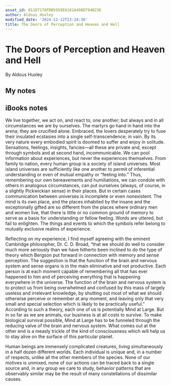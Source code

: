 ```yaml
---
asset_id: 011D7178FDB5959E6181A498D794B23E
author: Aldous Huxley
modified_date: '2024-12-12T23:24:36'
title: The Doors of Perception and Heaven and Hell
---
```


# The Doors of Perception and Heaven and Hell

By Aldous Huxley

## My notes <a name="my_notes_dont_delete"></a>



## iBooks notes <a name="ibooks_notes_dont_delete"></a>


We live together, we act on, and react to, one another; but always and in all circumstances we are by ourselves. The martyrs go hand in hand into the arena; they are crucified alone. Embraced, the lovers desperately try to fuse their insulated ecstasies into a single self-transcendence; in vain. By its very nature every embodied spirit is doomed to suffer and enjoy in solitude. Sensations, feelings, insights, fancies—all these are private and, except through symbols and at second hand, incommunicable. We can pool information about experiences, but never the experiences themselves. From family to nation, every human group is a society of island universes.
Most island universes are sufficiently like one another to permit of inferential understanding or even of mutual empathy or “feeling into.” Thus, remembering our own bereavements and humiliations, we can condole with others in analogous circumstances, can put ourselves (always, of course, in a slightly Pickwickian sense) in their places. But in certain cases communication between universes is incomplete or even nonexistent. The mind is its own place, and the places inhabited by the insane and the exceptionally gifted are so different from the places where ordinary men and women live, that there is little or no common ground of memory to serve as a basis for understanding or fellow feeling. Words are uttered, but fail to enlighten. The things and events to which the symbols refer belong to mutually exclusive realms of experience.

Reflecting on my experience, I find myself agreeing with the eminent Cambridge philosopher, Dr. C. D. Broad, “that we should do well to consider much more seriously than we have hitherto been inclined to do the type of theory which Bergson put forward in connection with memory and sense perception. The suggestion is that the function of the brain and nervous system and sense organs is in the main eliminative and not productive. Each person is at each moment capable of remembering all that has ever happened to him and of perceiving everything that is happening everywhere in the universe. The function of the brain and nervous system is to protect us from being overwhelmed and confused by this mass of largely useless and irrelevant knowledge, by shutting out most of what we should otherwise perceive or remember at any moment, and leaving only that very small and special selection which is likely to be practically useful.” According to such a theory, each one of us is potentially Mind at Large. But in so far as we are animals, our business is at all costs to survive. To make biological survival possible, Mind at Large has to be funneled through the reducing valve of the brain and nervous system. What comes out at the other end is a measly trickle of the kind of consciousness which will help us to stay alive on the surface of this particular planet.

Human beings are immensely complicated creatures, living simultaneously in a half dozen different worlds. Each individual is unique and, in a number of respects, unlike all the other members of the species. None of our motives is unmixed, none of our actions can be traced back to a single source and, in any group we care to study, behavior patterns that are observably similar may be the result of many constellations of dissimilar causes.